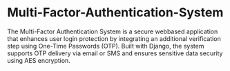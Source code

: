 # Multi-Factor-Authentication-System
The Multi-Factor Authentication System is a secure webbased application that enhances user login protection by integrating an additional verification step using One-Time Passwords (OTP). Built with Django, the system supports OTP delivery via email or SMS and ensures sensitive data security using AES encryption.
